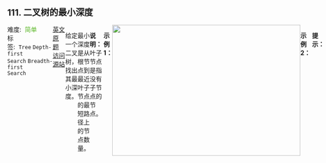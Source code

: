 <div style="font-size: 20px; margin-bottom: 15px; font-weight: bold;">111. 二叉树的最小深度</div>
<div style="display: flex; font-size: 14px; justify-content: space-between;"><div><span style="margin-right: 30px;">难度:&nbsp;&nbsp;<label style="color: rgb(90, 183, 38);">简单</label></span><span style="margin-right: 30px;">标签:&nbsp;&nbsp;<code>Tree</code>&nbsp;<code>Depth-first Search</code>&nbsp;<code>Breadth-first Search</code></span></div><div><span style="margin-right: 15px;"><a href="https://leetcode.com/problems/minimum-depth-of-binary-tree/">英文原题</a></span><span><a href="https://leetcode-cn.com/problems/minimum-depth-of-binary-tree/">访问源站</a></span></div>
<hr style="height: 1px; margin: 1em 0px;" />
<p>给定一个二叉树，找出其最小深度。</p>

<p>最小深度是从根节点到最近叶子节点的最短路径上的节点数量。</p>

<p><strong>说明：</strong>叶子节点是指没有子节点的节点。</p>

<p> </p>

<p><strong>示例 1：</strong></p>
<img alt="" src="https://assets.leetcode.com/uploads/2020/10/12/ex_depth.jpg" style="width: 432px; height: 302px;" />
<pre>
<strong>输入：</strong>root = [3,9,20,null,null,15,7]
<strong>输出：</strong>2
</pre>

<p><strong>示例 2：</strong></p>

<pre>
<strong>输入：</strong>root = [2,null,3,null,4,null,5,null,6]
<strong>输出：</strong>5
</pre>

<p> </p>

<p><strong>提示：</strong></p>

<ul>
	<li>树中节点数的范围在 <code>[0, 10<sup>5</sup>]</code> 内</li>
	<li><code>-1000 <= Node.val <= 1000</code></li>
</ul>

<hr style="height: 1px; margin: 1em 0px;" />
<strong>第1次解答</strong>
```javascript
/**
 * Definition for a binary tree node.
 * function TreeNode(val) {
 *     this.val = val;
 *     this.left = this.right = null;
 * }
 */
/**
 * @param {TreeNode} root
 * @return {number}
 */
var minDepth = function (root) {
  if (root === null) return 0;
  // 如果左子树不为空，右子树为空，则左子树 + 1
  if (root.left !== null && root.right === null) return minDepth(root.left) + 1;
  // 如果左子树为空，右子树不为空，则右子树 + 1
  if (root.left === null && root.right !== null) return minDepth(root.right) + 1;

  // 返回子树里的最短长度，加上根节点
  return Math.min(minDepth(root.left), minDepth(root.right)) + 1;
};
```